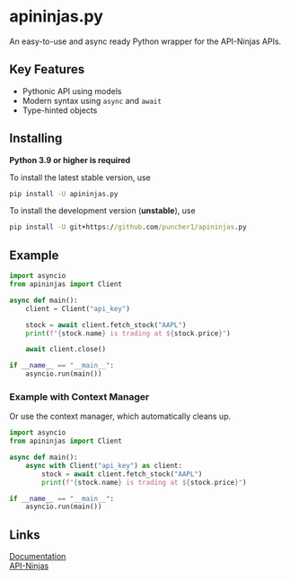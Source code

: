 # apininjas.py

An easy-to-use and async ready Python wrapper for the API-Ninjas APIs.


## Key Features

* Pythonic API using models
* Modern syntax using `async` and `await`
* Type-hinted objects


## Installing

**Python 3.9 or higher is required**

To install the latest stable version, use
```cmd
pip install -U apininjas.py
```

To install the development version (**unstable**), use
```cmd
pip install -U git+https://github.com/puncher1/apininjas.py
```


## Example

```python
import asyncio
from apininjas import Client

async def main():
    client = Client("api_key")

    stock = await client.fetch_stock("AAPL")
    print(f"{stock.name} is trading at ${stock.price}")

    await client.close()

if __name__ == "__main__":
    asyncio.run(main())
```
### Example with Context Manager
Or use the context manager, which automatically cleans up.
```python
import asyncio
from apininjas import Client

async def main():
    async with Client("api_key") as client:
        stock = await client.fetch_stock("AAPL")
        print(f"{stock.name} is trading at ${stock.price}")

if __name__ == "__main__":
    asyncio.run(main())
```


## Links
[Documentation][1] <br>
[API-Ninjas][2]


[1]: https://apininjaspy.rtfd.org/latest
[2]: https://api-ninjas.com
